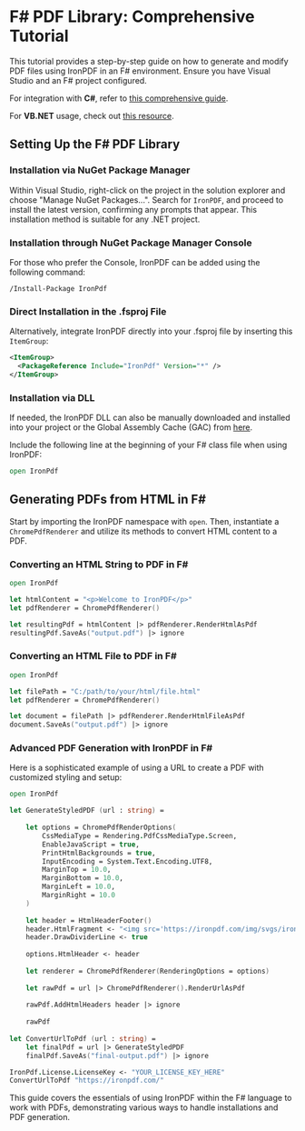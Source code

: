 # F# PDF Library: Comprehensive Tutorial

This tutorial provides a step-by-step guide on how to generate and modify PDF files using IronPDF in an F# environment. Ensure you have Visual Studio and an F# project configured.

For integration with **C#**, refer to [this comprehensive guide](https://ironpdf.com/docs/).

For **VB.NET** usage, check out [this resource](https://ironpdf.com/how-to/vb-net-pdf/).

## Setting Up the F# PDF Library

### Installation via NuGet Package Manager

Within Visual Studio, right-click on the project in the solution explorer and choose "Manage NuGet Packages...". Search for `IronPDF`, and proceed to install the latest version, confirming any prompts that appear. This installation method is suitable for any .NET project.

### Installation through NuGet Package Manager Console

For those who prefer the Console, IronPDF can be added using the following command:

```shell
/Install-Package IronPdf
```

### Direct Installation in the .fsproj File

Alternatively, integrate IronPDF directly into your .fsproj file by inserting this `ItemGroup`:

```xml
<ItemGroup>
  <PackageReference Include="IronPdf" Version="*" />
</ItemGroup>
```

### Installation via DLL

If needed, the IronPDF DLL can also be manually downloaded and installed into your project or the Global Assembly Cache (GAC) from [here](https://ironpdf.com/packages/IronPdf.zip).

Include the following line at the beginning of your F# class file when using IronPDF:

```fsharp
open IronPdf
```

## Generating PDFs from HTML in F#

Start by importing the IronPDF namespace with `open`. Then, instantiate a `ChromePdfRenderer` and utilize its methods to convert HTML content to a PDF.

### Converting an HTML String to PDF in F#

```fsharp
open IronPdf

let htmlContent = "<p>Welcome to IronPDF</p>"
let pdfRenderer = ChromePdfRenderer()

let resultingPdf = htmlContent |> pdfRenderer.RenderHtmlAsPdf
resultingPdf.SaveAs("output.pdf") |> ignore
```

### Converting an HTML File to PDF in F#

```fsharp
open IronPdf

let filePath = "C:/path/to/your/html/file.html"
let pdfRenderer = ChromePdfRenderer()

let document = filePath |> pdfRenderer.RenderHtmlFileAsPdf
document.SaveAs("output.pdf") |> ignore
```

### Advanced PDF Generation with IronPDF in F#

Here is a sophisticated example of using a URL to create a PDF with customized styling and setup:

```fsharp
open IronPdf

let GenerateStyledPDF (url : string) =
    
    let options = ChromePdfRenderOptions(
        CssMediaType = Rendering.PdfCssMediaType.Screen,
        EnableJavaScript = true,
        PrintHtmlBackgrounds = true,
        InputEncoding = System.Text.Encoding.UTF8,
        MarginTop = 10.0,
        MarginBottom = 10.0,
        MarginLeft = 10.0,
        MarginRight = 10.0
    )
    
    let header = HtmlHeaderFooter()
    header.HtmlFragment <- "<img src='https://ironpdf.com/img/svgs/ironsoftware-logo-black.svg'"
    header.DrawDividerLine <- true
    
    options.HtmlHeader <- header
    
    let renderer = ChromePdfRenderer(RenderingOptions = options)
    
    let rawPdf = url |> ChromePdfRenderer().RenderUrlAsPdf
    
    rawPdf.AddHtmlHeaders header |> ignore
    
    rawPdf
   
let ConvertUrlToPdf (url : string) =
    let finalPdf = url |> GenerateStyledPDF
    finalPdf.SaveAs("final-output.pdf") |> ignore

IronPdf.License.LicenseKey <- "YOUR_LICENSE_KEY_HERE"
ConvertUrlToPdf "https://ironpdf.com/"
```

This guide covers the essentials of using IronPDF within the F# language to work with PDFs, demonstrating various ways to handle installations and PDF generation.